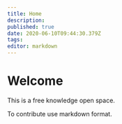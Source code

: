 ```yaml
---
title: Home
description: 
published: true
date: 2020-06-10T09:44:30.379Z
tags: 
editor: markdown
---
```


# Welcome
This is a free knowledge open space.

To contribute use markdown format.